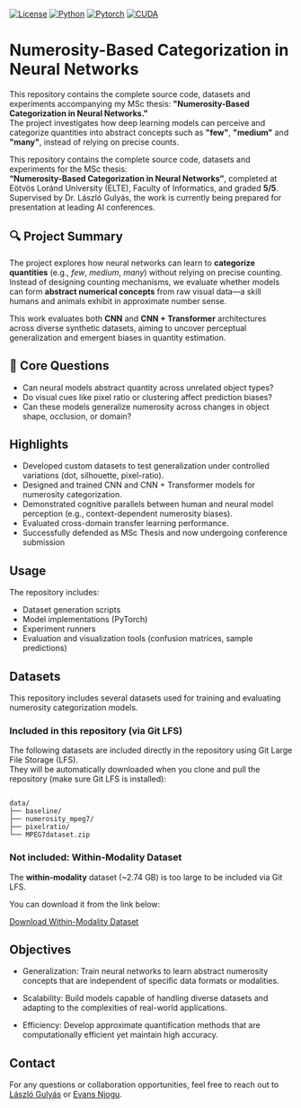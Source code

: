 [![License](https://img.shields.io/badge/License-MIT-yellow.svg)](LICENSE)
[![Python](https://img.shields.io/badge/Python-3.10-3776AB.svg?style=flat&logo=python&logoColor=white)](https://www.python.org)
[![Pytorch](https://img.shields.io/badge/PyTorch-2.6.0-EE4C2C.svg?style=flat&logo=pytorch)](https://pytorch.org)
[![CUDA](https://img.shields.io/badge/CUDA-12.4-76B900.svg?style=flat&logo=nvidia&logoColor=white)](https://developer.nvidia.com/cuda-toolkit)
# Numerosity-Based Categorization in Neural Networks

This repository contains the complete source code, datasets and experiments accompanying my MSc thesis: **"Numerosity-Based Categorization in Neural Networks."**  
The project investigates how deep learning models can perceive and categorize quantities into abstract concepts such as **"few"**, **"medium"** and **"many"**, instead of relying on precise counts.

This repository contains the complete source code, datasets and experiments for the MSc thesis:  
**“Numerosity-Based Categorization in Neural Networks”**, completed at Eötvös Loránd University (ELTE), Faculty of Informatics, and graded **5/5**.  
Supervised by Dr. László Gulyás, the work is currently being prepared for presentation at leading AI conferences.

## 🔍 Project Summary

The project explores how neural networks can learn to **categorize quantities** (e.g., *few*, *medium*, *many*) without relying on precise counting.  
Instead of designing counting mechanisms, we evaluate whether models can form **abstract numerical concepts** from raw visual data—a skill humans and animals exhibit in approximate number sense.

This work evaluates both **CNN** and **CNN + Transformer** architectures across diverse synthetic datasets, aiming to uncover perceptual generalization and emergent biases in quantity estimation.

## 🧪 Core Questions

- Can neural models abstract quantity across unrelated object types?
- Do visual cues like pixel ratio or clustering affect prediction biases?
- Can these models generalize numerosity across changes in object shape, occlusion, or domain?

## Highlights

- Developed custom datasets to test generalization under controlled variations (dot, silhouette, pixel-ratio).  
- Designed and trained CNN and CNN + Transformer models for numerosity categorization.  
- Demonstrated cognitive parallels between human and neural model perception (e.g., context-dependent numerosity biases).  
- Evaluated cross-domain transfer learning performance.  
- Successfully defended as MSc Thesis and now undergoing conference submission

## Usage

The repository includes:
- Dataset generation scripts
- Model implementations (PyTorch)
- Experiment runners
- Evaluation and visualization tools (confusion matrices, sample predictions)

## Datasets

This repository includes several datasets used for training and evaluating numerosity categorization models.

### Included in this repository (via Git LFS)

The following datasets are included directly in the repository using Git Large File Storage (LFS).  
They will be automatically downloaded when you clone and pull the repository (make sure Git LFS is installed):

```

data/
├── baseline/         
├── numerosity_mpeg7/ 
├── pixelratio/       
└── MPEG7dataset.zip 

```

### Not included: Within-Modality Dataset

The **within-modality** dataset (~2.74 GB) is too large to be included via Git LFS.

You can download it from the link below:

[Download Within-Modality Dataset](https://drive.google.com/drive/folders/1IB2pRZcvHvXse61OmFJADClWQv5HF1w_?usp=sharing)


## Objectives

- Generalization: Train neural networks to learn abstract numerosity concepts that are independent of specific data formats or modalities.

- Scalability: Build models capable of handling diverse datasets and adapting to the complexities of real-world applications.

- Efficiency: Develop approximate quantification methods that are computationally efficient yet maintain high accuracy.

## Contact

For any questions or collaboration opportunities, feel free to reach out to [László Gulyás](mailto:lgulyas@inf.elte.hu) or [Evans Njogu](mailto:njoguevans64@gmail.com).
